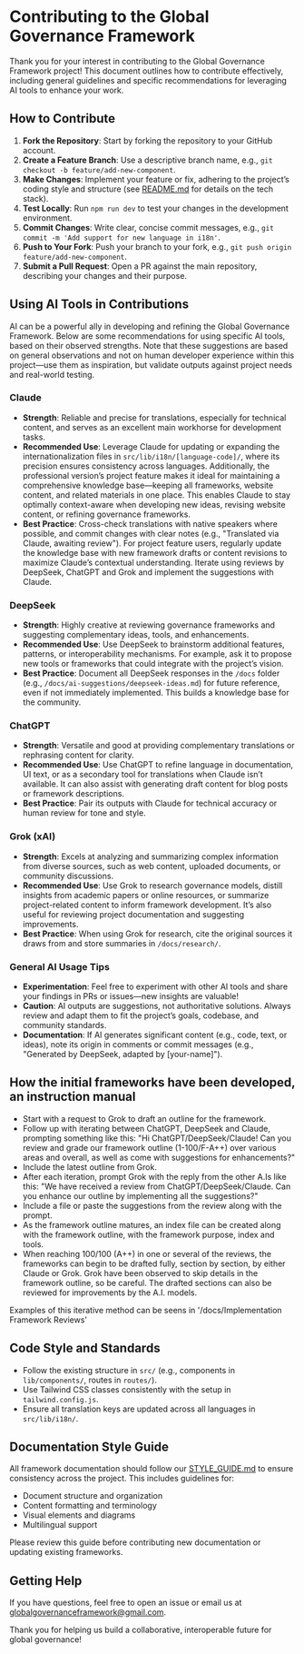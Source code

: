 # Contributing to the Global Governance Framework

Thank you for your interest in contributing to the Global Governance Framework project! This document outlines how to contribute effectively, including general guidelines and specific recommendations for leveraging AI tools to enhance your work.

## How to Contribute

1. **Fork the Repository**: Start by forking the repository to your GitHub account.
2. **Create a Feature Branch**: Use a descriptive branch name, e.g., `git checkout -b feature/add-new-component`.
3. **Make Changes**: Implement your feature or fix, adhering to the project’s coding style and structure (see [README.md](README.md) for details on the tech stack).
4. **Test Locally**: Run `npm run dev` to test your changes in the development environment.
5. **Commit Changes**: Write clear, concise commit messages, e.g., `git commit -m 'Add support for new language in i18n'`.
6. **Push to Your Fork**: Push your branch to your fork, e.g., `git push origin feature/add-new-component`.
7. **Submit a Pull Request**: Open a PR against the main repository, describing your changes and their purpose.

## Using AI Tools in Contributions

AI can be a powerful ally in developing and refining the Global Governance Framework. Below are some recommendations for using specific AI tools, based on their observed strengths. Note that these suggestions are based on general observations and not on human developer experience within this project—use them as inspiration, but validate outputs against project needs and real-world testing.

### Claude
- **Strength**: Reliable and precise for translations, especially for technical content, and serves as an excellent main workhorse for development tasks.
- **Recommended Use**: Leverage Claude for updating or expanding the internationalization files in `src/lib/i18n/[language-code]/`, where its precision ensures consistency across languages. Additionally, the professional version’s project feature makes it ideal for maintaining a comprehensive knowledge base—keeping all frameworks, website content, and related materials in one place. This enables Claude to stay optimally context-aware when developing new ideas, revising website content, or refining governance frameworks.
- **Best Practice**: Cross-check translations with native speakers where possible, and commit changes with clear notes (e.g., "Translated via Claude, awaiting review"). For project feature users, regularly update the knowledge base with new framework drafts or content revisions to maximize Claude’s contextual understanding. Iterate using reviews by DeepSeek, ChatGPT and Grok and implement the suggestions with Claude.

### DeepSeek
- **Strength**: Highly creative at reviewing governance frameworks and suggesting complementary ideas, tools, and enhancements.
- **Recommended Use**: Use DeepSeek to brainstorm additional features, patterns, or interoperability mechanisms. For example, ask it to propose new tools or frameworks that could integrate with the project’s vision.
- **Best Practice**: Document all DeepSeek responses in the `/docs` folder (e.g., `/docs/ai-suggestions/deepseek-ideas.md`) for future reference, even if not immediately implemented. This builds a knowledge base for the community. 

### ChatGPT
- **Strength**: Versatile and good at providing complementary translations or rephrasing content for clarity.
- **Recommended Use**: Use ChatGPT to refine language in documentation, UI text, or as a secondary tool for translations when Claude isn’t available. It can also assist with generating draft content for blog posts or framework descriptions.
- **Best Practice**: Pair its outputs with Claude for technical accuracy or human review for tone and style.

### Grok (xAI)
- **Strength**: Excels at analyzing and summarizing complex information from diverse sources, such as web content, uploaded documents, or community discussions.
- **Recommended Use**: Use Grok to research governance models, distill insights from academic papers or online resources, or summarize project-related content to inform framework development. It’s also useful for reviewing project documentation and suggesting improvements.
- **Best Practice**: When using Grok for research, cite the original sources it draws from and store summaries in `/docs/research/`.

### General AI Usage Tips
- **Experimentation**: Feel free to experiment with other AI tools and share your findings in PRs or issues—new insights are valuable!
- **Caution**: AI outputs are suggestions, not authoritative solutions. Always review and adapt them to fit the project’s goals, codebase, and community standards.
- **Documentation**: If AI generates significant content (e.g., code, text, or ideas), note its origin in comments or commit messages (e.g., "Generated by DeepSeek, adapted by [your-name]").

## How the initial frameworks have been developed, an instruction manual

- Start with a request to Grok to draft an outline for the framework.
- Follow up with iterating between ChatGPT, DeepSeek and Claude, prompting something like this:
  "Hi ChatGPT/DeepSeek/Claude! Can you review and grade our framework outline (1-100/F-A++) over various areas and overall, as well as come with suggestions for enhancements?"
- Include the latest outline from Grok.
- After each iteration, prompt Grok with the reply from the other A.Is like this:
  "We have received a review from ChatGPT/DeepSeek/Claude. Can you enhance our outline by implementing all the suggestions?"
- Include a file or paste the suggestions from the review along with the prompt.
- As the framework outline matures, an index file can be created along with the framework outline, with the framework purpose, index and tools.
- When reaching 100/100 (A++) in one or several of the reviews, the frameworks can begin to be drafted fully, section by section, by either Claude or Grok. Grok have been observed to skip details in the framework outline, so be careful. The drafted sections can also be reviewed for improvements by the A.I. models.

Examples of this iterative method can be seens in '/docs/Implementation Framework Reviews'

## Code Style and Standards
- Follow the existing structure in `src/` (e.g., components in `lib/components/`, routes in `routes/`).
- Use Tailwind CSS classes consistently with the setup in `tailwind.config.js`.
- Ensure all translation keys are updated across all languages in `src/lib/i18n/`.

## Documentation Style Guide
All framework documentation should follow our [STYLE_GUIDE.md](STYLE_GUIDE.md) to ensure consistency across the project. This includes guidelines for:
- Document structure and organization
- Content formatting and terminology
- Visual elements and diagrams
- Multilingual support

Please review this guide before contributing new documentation or updating existing frameworks.

## Getting Help
If you have questions, feel free to open an issue or email us at [globalgovernanceframework@gmail.com](mailto:globalgovernanceframework@gmail.com).

Thank you for helping us build a collaborative, interoperable future for global governance!
